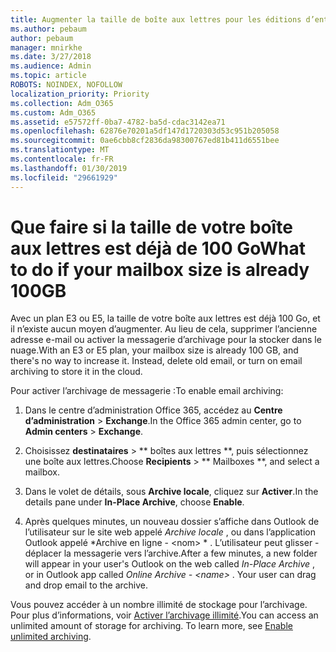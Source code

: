 ```yaml
---
title: Augmenter la taille de boîte aux lettres pour les éditions d’entreprise
ms.author: pebaum
author: pebaum
manager: mnirkhe
ms.date: 3/27/2018
ms.audience: Admin
ms.topic: article
ROBOTS: NOINDEX, NOFOLLOW
localization_priority: Priority
ms.collection: Adm_O365
ms.custom: Adm_O365
ms.assetid: e57572ff-0ba7-4782-ba5d-cdac3142ea71
ms.openlocfilehash: 62876e70201a5df147d1720303d53c951b205058
ms.sourcegitcommit: 0ae6cbb8cf2836da98300767ed81b411d6551bee
ms.translationtype: MT
ms.contentlocale: fr-FR
ms.lasthandoff: 01/30/2019
ms.locfileid: "29661929"
---
```

# <a name="what-to-do-if-your-mailbox-size-is-already-100gb"></a><span data-ttu-id="99de6-102">Que faire si la taille de votre boîte aux lettres est déjà de 100 Go</span><span class="sxs-lookup"><span data-stu-id="99de6-102">What to do if your mailbox size is already 100GB</span></span>

<span data-ttu-id="99de6-p101">Avec un plan E3 ou E5, la taille de votre boîte aux lettres est déjà 100 Go, et il n’existe aucun moyen d’augmenter. Au lieu de cela, supprimer l’ancienne adresse e-mail ou activer la messagerie d’archivage pour la stocker dans le nuage.</span><span class="sxs-lookup"><span data-stu-id="99de6-p101">With an E3 or E5 plan, your mailbox size is already 100 GB, and there's no way to increase it. Instead, delete old email, or turn on email archiving to store it in the cloud.</span></span> 
  
<span data-ttu-id="99de6-105">Pour activer l’archivage de messagerie :</span><span class="sxs-lookup"><span data-stu-id="99de6-105">To enable email archiving:</span></span>
  
1. <span data-ttu-id="99de6-106">Dans le centre d’administration Office 365, accédez au **Centre d’administration** \> **Exchange**.</span><span class="sxs-lookup"><span data-stu-id="99de6-106">In the Office 365 admin center, go to **Admin centers** \> **Exchange**.</span></span> 
    
2. <span data-ttu-id="99de6-107">Choisissez **destinataires** \> \*\* boîtes aux lettres \*\*, puis sélectionnez une boîte aux lettres.</span><span class="sxs-lookup"><span data-stu-id="99de6-107">Choose **Recipients** \> \*\* Mailboxes \*\*, and select a mailbox.</span></span> 
    
3. <span data-ttu-id="99de6-108">Dans le volet de détails, sous **Archive locale**, cliquez sur **Activer**.</span><span class="sxs-lookup"><span data-stu-id="99de6-108">In the details pane under **In-Place Archive**, choose **Enable**.</span></span> 
    
4. <span data-ttu-id="99de6-p102">Après quelques minutes, un nouveau dossier s’affiche dans Outlook de l’utilisateur sur le site web appelé *Archive locale* , ou dans l’application Outlook appelé \*Archive en ligne - \<nom\> \* . L’utilisateur peut glisser -déplacer la messagerie vers l’archive.</span><span class="sxs-lookup"><span data-stu-id="99de6-p102">After a few minutes, a new folder will appear in your user's Outlook on the web called  *In-Place Archive*  , or in Outlook app called  *Online Archive - \<name\>*  . Your user can drag and drop email to the archive.</span></span> 
    
<span data-ttu-id="99de6-p103">Vous pouvez accéder à un nombre illimité de stockage pour l’archivage. Pour plus d’informations, voir [Activer l’archivage illimité](https://support.office.com/article/enable-unlimited-archiving-in-office-365-admin-help-e2a789f2-9962-4960-9fd4-a00aa063559e).</span><span class="sxs-lookup"><span data-stu-id="99de6-p103">You can access an unlimited amount of storage for archiving. To learn more, see [Enable unlimited archiving](https://support.office.com/article/enable-unlimited-archiving-in-office-365-admin-help-e2a789f2-9962-4960-9fd4-a00aa063559e).</span></span>
  

